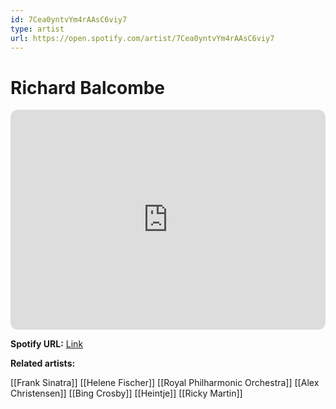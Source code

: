 ```yaml
---
id: 7Cea0yntvYm4rAAsC6viy7
type: artist
url: https://open.spotify.com/artist/7Cea0yntvYm4rAAsC6viy7
---
```

# Richard Balcombe

<iframe style="border-radius:12px" src="https://open.spotify.com/embed/artist/7Cea0yntvYm4rAAsC6viy7" width="100%" height="352" frameBorder="0" allowfullscreen="" allow="autoplay; clipboard-write; encrypted-media; fullscreen; picture-in-picture" loading="lazy"></iframe>

**Spotify URL:** [Link](https://open.spotify.com/artist/7Cea0yntvYm4rAAsC6viy7)

**Related artists:**

[[Frank Sinatra]]
[[Helene Fischer]]
[[Royal Philharmonic Orchestra]]
[[Alex Christensen]]
[[Bing Crosby]]
[[Heintje]]
[[Ricky Martin]]
